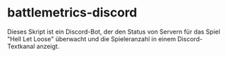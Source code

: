 # battlemetrics-discord
Dieses Skript ist ein Discord-Bot, der den Status von Servern für das Spiel "Hell Let Loose" überwacht und die Spieleranzahl in einem Discord-Textkanal anzeigt.
